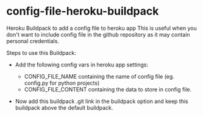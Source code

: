 # config-file-heroku-buildpack
Heroku Buildpack to add a config file to heroku app
This is useful when you don't want to include config file in the github repository as it may contain personal credentials.

Steps to use this Buildpack:
- Add the following config vars in heroku app settings:
    - CONFIG_FILE_NAME containing the name of config file (eg. config.py for python projects)
    - CONFIG_FILE_CONTENT containing the data to store in config file.

- Now add this buildpack .git link in the buildpack option and keep this buildpack above the default buildpack.